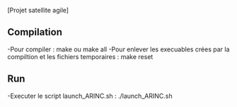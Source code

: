 [Projet satellite agile]

## Compilation ##
-Pour compiler :
	make ou make all
-Pour enlever les execuables crées par la compiltion et les fichiers temporaires :
	make reset

## Run ##
-Executer le script launch_ARINC.sh :
	./launch_ARINC.sh

